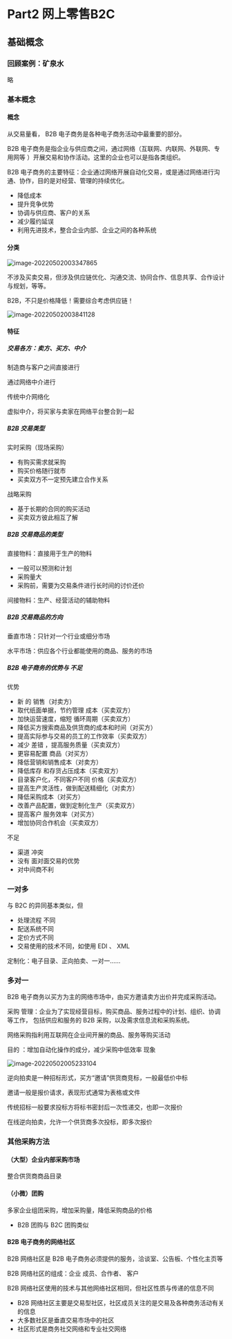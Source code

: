 # Part2 网上零售B2C

## 基础概念

### 回顾案例：矿泉水

略

### 基本概念

#### 概念

从交易量看， B2B 电子商务是各种电子商务活动中最重要的部分。

B2B 电子商务是指企业与供应商之间，通过网络（互联网、内联网、外联网、专用网等 ）开展交易和协作活动。这里的企业也可以是指各类组织。

B2B 电子商务的主要特征：企业通过网络开展自动化交易，或是通过网络进行沟通、协作，目的是对经营、管理的持续优化。

- 降低成本
- 提升竞争优势
- 协调与供应商、客户的关系
- 减少履约延误
- 利用先进技术，整合企业内部、企业之间的各种系统

#### 分类

![image-20220502003347865](https://ydjsir-edu.oss-cn-shanghai.aliyuncs.com/SE3/pictures/image-20220502003347865.png)

不涉及买卖交易，但涉及供应链优化、沟通交流、协同合作、信息共享、合作设计与规划，等等。

B2B，不只是价格降低！需要综合考虑供应链！

![image-20220502003841128](https://ydjsir-edu.oss-cn-shanghai.aliyuncs.com/SE3/pictures/image-20220502003841128.png)

#### 特征

##### 交易各方：卖方、买方、中介

制造商与客户之间直接进行

通过网络中介进行

传统中介网络化

虚拟中介，将买家与卖家在网络平台整合到一起

##### B2B 交易类型

实时采购（现场采购）

- 有购买需求就采购
- 购买价格随行就市
- 买卖双方不一定预先建立合作关系

战略采购

- 基于长期的合同的购买活动
- 买卖双方彼此相互了解

##### B2B 交易商品的类型

直接物料：直接用于生产的物料

- 一般可以预测和计划
- 采购量大
- 采购前，需要为交易条件进行长时间的讨价还价

间接物料：生产、经营活动的辅助物料

##### B2B 交易商品的方向

垂直市场：只针对一个行业或细分市场

水平市场：供应各个行业都能使用的商品、服务的市场

##### B2B 电子商务的优势与 不足

优势

- 新 的 销售（对卖方）
- 取代纸面单据，节约管理 成本（买卖双方）
- 加快运营速度，缩短 循环周期（买卖双方）
- 降低买方搜索商品及供货商的成本和时间（对买方）
- 提高实际参与交易的员工的工作效率（买卖双方）
- 减少 差错 ，提高服务质量（买卖双方）
- 更容易配置 商品（对买方）
- 降低营销和销售成本（对卖方）
- 降低库存 和存货占压成本（买卖双方）
- 目录客户化，不同客户不同 价格（买卖双方）
- 提高生产灵活性，做到配送精细化（对卖方）
- 降低采购成本（对买方）
- 改善产品配置，做到定制化生产（买卖双方）
- 提高客户 服务效率（对买方）
- 增加协同合作机会（买卖双方）

不足

- 渠道 冲突
- 没有 面对面交易的优势
- 对中间商不利

### 一对多

与 B2C 的异同基本类似，但

- 处理流程 不同
- 配送系统不同
- 定价方式不同
- 交易使用的技术不同，如使用 EDI 、 XML

定制化：电子目录、正向拍卖、一对一……

### 多对一

B2B 电子商务以买方为主的网络市场中，由买方邀请卖方出价并完成采购活动。

采购 管理：企业为了实现经营目标，购买商品、服务过程中的计划、组织、协调等工作， 包括供应和服务的 B2B 采购，以及需求信息流和采购系统。

网络采购指利用互联网在企业间开展的商品、服务等购买活动

目的 ：增加自动化操作的成分，减少采购中低效率 现象

![image-20220502005233104](https://ydjsir-edu.oss-cn-shanghai.aliyuncs.com/SE3/pictures/image-20220502005233104.png)

逆向拍卖是一种招标形式，买方“邀请”供货商竞标，一般最低价中标

邀请一般是报价请求，表现形式通常为表格或文件

传统招标一般要求投标方将标书密封后一次性递交，也即一次报价

在线逆向拍卖，允许一个供货商多次投标，即多次报价

### 其他采购方法

#### （大型）企业内部采购市场

整合供货商商品目录

#### （小微）团购

多家企业组团采购，增加采购量，降低采购商品的价格

- B2B 团购与 B2C 团购类似

#### B2B 电子商务的网络社区

B2B 网络社区是 B2B 电子商务必须提供的服务，洽谈室、公告板、个性化主页等

B2B 网络社区的组成：企业 成员、合作者、 客户

B2B 网络社区使用的技术与其他网络社区相同，但社区性质与传递的信息不同

- B2B 网络社区主要是交易型社区，社区成员关注的是交易及各种商务活动有关的信息
- 大多数社区是垂直交易市场中的社区
- 社区形式是商务社交网络和专业社交网络